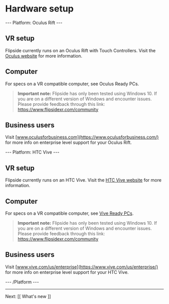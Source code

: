 # Hardware setup

--- Platform: Oculus Rift ---

## VR setup

Flipside currently runs on an Oculus Rift with Touch Controllers.  Visit the [Oculus website](https://www.oculus.com/) for more information.

## Computer

For specs on a VR compatible computer, see Oculus Ready PCs.  

> **Important note:** Flipside has only been tested using Windows 10.  If you are on a different version of Windows and encounter issues. Please provide feedback through this link: https://www.flipsidexr.com/community

## Business users

Visit [www.oculusforbusiness.com](https://www.oculusforbusiness.com/) for more info on enterprise level support for your Oculus Rift.

--- Platform: HTC Vive ---

## VR setup

Flipside currently runs on an HTC Vive.  Visit the [HTC Vive website](https://www.vive.com/) for more information.

## Computer

For specs on a VR compatible computer, see [Vive Ready PCs](https://www.vive.com/ready/).  

> **Important note:** Flipside has only been tested using Windows 10.  If you are on a different version of Windows and encounter issues. Please provide feedback through this link: https://www.flipsidexr.com/community

## Business users

Visit [www.vive.com/us/enterprise](https://www.vive.com/us/enterprise/) for more info on enterprise level support for your HTC Vive.

--- /Platform ---

---

Next: [[ What's new ]]
